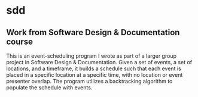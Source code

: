 # sdd
## Work from Software Design &amp; Documentation course


This is an event-scheduling program I wrote as part of a larger group project in Software Design &amp; Documentation. Given a set of events, a set of locations, and a timeframe, it builds a schedule such that each event is placed in a specific location at a specific time, with no location or event presenter overlap. The program utilizes a backtracking algorithm to populate the schedule with events.
